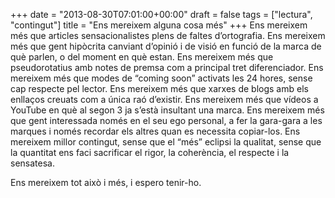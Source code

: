+++
date = "2013-08-30T07:01:00+00:00"
draft = false
tags = ["lectura", "contingut"]
title = "Ens mereixem alguna cosa més"
+++
Ens mereixem més que articles sensacionalistes plens de faltes d’ortografia. Ens mereixem més que gent hipòcrita canviant d’opinió i de visió en funció de la marca de què parlen, o del moment en què estan. Ens mereixem més que pseudorotatius amb notes de premsa com a principal tret diferenciador. Ens mereixem més que modes de “coming soon” activats les 24 hores, sense cap respecte pel lector. Ens mereixem més que xarxes de blogs amb els enllaços creuats com a única raó d’existir. Ens mereixem més que vídeos a YouTube en què al segon 3 ja s’està insultant una marca. Ens mereixem més que gent interessada només en el seu ego personal, a fer la gara-gara a les marques i només recordar els altres quan es necessita copiar-los. Ens mereixem millor contingut, sense que el “més” eclipsi la qualitat, sense que la quantitat ens faci sacrificar el rigor, la coherència, el respecte i la sensatesa. 

Ens mereixem tot això i més, i espero tenir-ho.